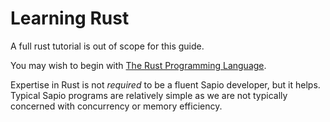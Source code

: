 # Learning Rust

A full rust tutorial is out of scope for this guide.

You may wish to begin with [The Rust Programming
Language](https://doc.rust-lang.org/book/).

Expertise in Rust is not *required* to be a fluent Sapio developer, but it
helps. Typical Sapio programs are relatively simple as we are not typically
concerned with concurrency or memory efficiency.
